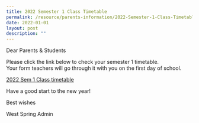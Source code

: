 ```yaml
---
title: 2022 Semester 1 Class Timetable
permalink: /resource/parents-information/2022-Semester-1-Class-Timetable
date: 2022-01-01
layout: post
description: ""
---
```

Dear Parents & Students

Please click the link below to check your semester 1 timetable.  
Your form teachers will go through it with you on the first day of school.

[2022 Sem 1 Class timetable](/files/Parents'%20Information/2022%20Semester%201%20Class%20Timetab/2022-Sem-1-Class-timetables.pdf)

Have a good start to the new year!

Best wishes

West Spring Admin